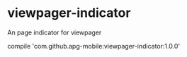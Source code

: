 # viewpager-indicator
An page indicator for viewpager

compile 'com.github.apg-mobile:viewpager-indicator:1.0.0'
